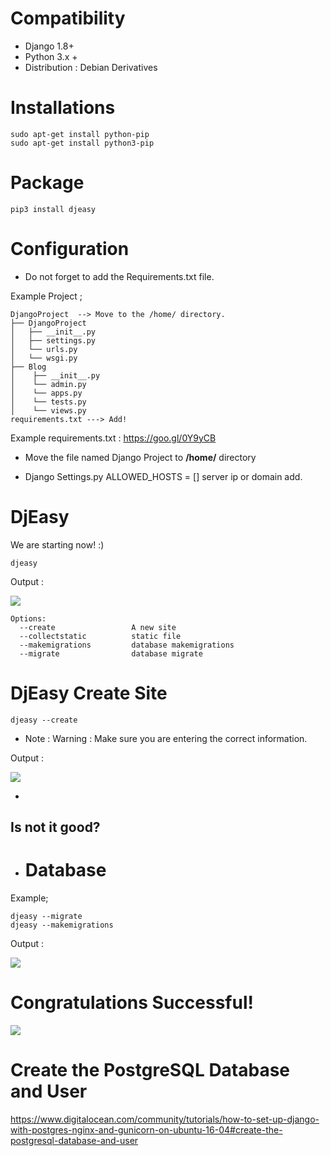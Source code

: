 # Compatibility

* Django 1.8+
* Python 3.x + 
* Distribution : Debian Derivatives

# **Installations**


    sudo apt-get install python-pip
    sudo apt-get install python3-pip

# Package

    pip3 install djeasy



# Configuration

* Do not forget to add the Requirements.txt file.


Example Project ;

    DjangoProject  --> Move to the /home/ directory.
    ├── DjangoProject
    │   ├── __init__.py
    │   ├── settings.py
    │   └── urls.py
    │   └── wsgi.py
    ├── Blog
    │    ├── __init__.py
    │    └── admin.py
    │    └── apps.py
    │    └── tests.py
    │    └── views.py
    requirements.txt ---> Add!

Example requirements.txt : https://goo.gl/0Y9yCB

* Move the file named Django Project to **/home/** directory 

* Django Settings.py ALLOWED_HOSTS = []  server ip or domain add.

# DjEasy

We are starting now! :)

    djeasy
 
 Output :

<img src="http://image.prntscr.com/image/c89f074de20b43f3a9532033ff844c27.png"/>

    Options:
      --create                 A new site
      --collectstatic          static file
      --makemigrations         database makemigrations
      --migrate                database migrate


# DjEasy Create Site

    djeasy --create

* Note :  Warning : Make sure you are entering the correct information.
  
Output :
    
 <img src="http://image.prntscr.com/image/3f7c4755b4c145d8ab4e1b5cada271e4.png"/> 
 
 -
 Is not it good?
 ---
 
 * # Database
  
 Example;
 
    djeasy --migrate
    djeasy --makemigrations
 
 Output :
 
 <img src="http://image.prntscr.com/image/46cec782f37841f49c7fbe9fe9e953a3.png"/>
 
# Congratulations Successful!

<img src="http://image.prntscr.com/image/fe6e3dd4bb2c4454a3f202d5f2b8fda9.png"/>

# Create the PostgreSQL Database and User

 https://www.digitalocean.com/community/tutorials/how-to-set-up-django-with-postgres-nginx-and-gunicorn-on-ubuntu-16-04#create-the-postgresql-database-and-user
    
